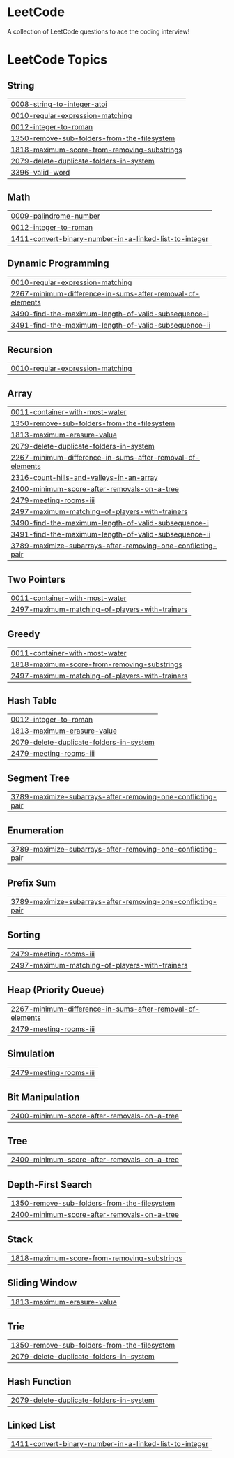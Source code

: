 # LeetCode
A collection of LeetCode questions to ace the coding interview!

<!---LeetCode Topics Start-->
# LeetCode Topics
## String
|  |
| ------- |
| [0008-string-to-integer-atoi](https://github.com/Hareesh1998/LeetCode/tree/master/0008-string-to-integer-atoi) |
| [0010-regular-expression-matching](https://github.com/Hareesh1998/LeetCode/tree/master/0010-regular-expression-matching) |
| [0012-integer-to-roman](https://github.com/Hareesh1998/LeetCode/tree/master/0012-integer-to-roman) |
| [1350-remove-sub-folders-from-the-filesystem](https://github.com/Hareesh1998/LeetCode/tree/master/1350-remove-sub-folders-from-the-filesystem) |
| [1818-maximum-score-from-removing-substrings](https://github.com/Hareesh1998/LeetCode/tree/master/1818-maximum-score-from-removing-substrings) |
| [2079-delete-duplicate-folders-in-system](https://github.com/Hareesh1998/LeetCode/tree/master/2079-delete-duplicate-folders-in-system) |
| [3396-valid-word](https://github.com/Hareesh1998/LeetCode/tree/master/3396-valid-word) |
## Math
|  |
| ------- |
| [0009-palindrome-number](https://github.com/Hareesh1998/LeetCode/tree/master/0009-palindrome-number) |
| [0012-integer-to-roman](https://github.com/Hareesh1998/LeetCode/tree/master/0012-integer-to-roman) |
| [1411-convert-binary-number-in-a-linked-list-to-integer](https://github.com/Hareesh1998/LeetCode/tree/master/1411-convert-binary-number-in-a-linked-list-to-integer) |
## Dynamic Programming
|  |
| ------- |
| [0010-regular-expression-matching](https://github.com/Hareesh1998/LeetCode/tree/master/0010-regular-expression-matching) |
| [2267-minimum-difference-in-sums-after-removal-of-elements](https://github.com/Hareesh1998/LeetCode/tree/master/2267-minimum-difference-in-sums-after-removal-of-elements) |
| [3490-find-the-maximum-length-of-valid-subsequence-i](https://github.com/Hareesh1998/LeetCode/tree/master/3490-find-the-maximum-length-of-valid-subsequence-i) |
| [3491-find-the-maximum-length-of-valid-subsequence-ii](https://github.com/Hareesh1998/LeetCode/tree/master/3491-find-the-maximum-length-of-valid-subsequence-ii) |
## Recursion
|  |
| ------- |
| [0010-regular-expression-matching](https://github.com/Hareesh1998/LeetCode/tree/master/0010-regular-expression-matching) |
## Array
|  |
| ------- |
| [0011-container-with-most-water](https://github.com/Hareesh1998/LeetCode/tree/master/0011-container-with-most-water) |
| [1350-remove-sub-folders-from-the-filesystem](https://github.com/Hareesh1998/LeetCode/tree/master/1350-remove-sub-folders-from-the-filesystem) |
| [1813-maximum-erasure-value](https://github.com/Hareesh1998/LeetCode/tree/master/1813-maximum-erasure-value) |
| [2079-delete-duplicate-folders-in-system](https://github.com/Hareesh1998/LeetCode/tree/master/2079-delete-duplicate-folders-in-system) |
| [2267-minimum-difference-in-sums-after-removal-of-elements](https://github.com/Hareesh1998/LeetCode/tree/master/2267-minimum-difference-in-sums-after-removal-of-elements) |
| [2316-count-hills-and-valleys-in-an-array](https://github.com/Hareesh1998/LeetCode/tree/master/2316-count-hills-and-valleys-in-an-array) |
| [2400-minimum-score-after-removals-on-a-tree](https://github.com/Hareesh1998/LeetCode/tree/master/2400-minimum-score-after-removals-on-a-tree) |
| [2479-meeting-rooms-iii](https://github.com/Hareesh1998/LeetCode/tree/master/2479-meeting-rooms-iii) |
| [2497-maximum-matching-of-players-with-trainers](https://github.com/Hareesh1998/LeetCode/tree/master/2497-maximum-matching-of-players-with-trainers) |
| [3490-find-the-maximum-length-of-valid-subsequence-i](https://github.com/Hareesh1998/LeetCode/tree/master/3490-find-the-maximum-length-of-valid-subsequence-i) |
| [3491-find-the-maximum-length-of-valid-subsequence-ii](https://github.com/Hareesh1998/LeetCode/tree/master/3491-find-the-maximum-length-of-valid-subsequence-ii) |
| [3789-maximize-subarrays-after-removing-one-conflicting-pair](https://github.com/Hareesh1998/LeetCode/tree/master/3789-maximize-subarrays-after-removing-one-conflicting-pair) |
## Two Pointers
|  |
| ------- |
| [0011-container-with-most-water](https://github.com/Hareesh1998/LeetCode/tree/master/0011-container-with-most-water) |
| [2497-maximum-matching-of-players-with-trainers](https://github.com/Hareesh1998/LeetCode/tree/master/2497-maximum-matching-of-players-with-trainers) |
## Greedy
|  |
| ------- |
| [0011-container-with-most-water](https://github.com/Hareesh1998/LeetCode/tree/master/0011-container-with-most-water) |
| [1818-maximum-score-from-removing-substrings](https://github.com/Hareesh1998/LeetCode/tree/master/1818-maximum-score-from-removing-substrings) |
| [2497-maximum-matching-of-players-with-trainers](https://github.com/Hareesh1998/LeetCode/tree/master/2497-maximum-matching-of-players-with-trainers) |
## Hash Table
|  |
| ------- |
| [0012-integer-to-roman](https://github.com/Hareesh1998/LeetCode/tree/master/0012-integer-to-roman) |
| [1813-maximum-erasure-value](https://github.com/Hareesh1998/LeetCode/tree/master/1813-maximum-erasure-value) |
| [2079-delete-duplicate-folders-in-system](https://github.com/Hareesh1998/LeetCode/tree/master/2079-delete-duplicate-folders-in-system) |
| [2479-meeting-rooms-iii](https://github.com/Hareesh1998/LeetCode/tree/master/2479-meeting-rooms-iii) |
## Segment Tree
|  |
| ------- |
| [3789-maximize-subarrays-after-removing-one-conflicting-pair](https://github.com/Hareesh1998/LeetCode/tree/master/3789-maximize-subarrays-after-removing-one-conflicting-pair) |
## Enumeration
|  |
| ------- |
| [3789-maximize-subarrays-after-removing-one-conflicting-pair](https://github.com/Hareesh1998/LeetCode/tree/master/3789-maximize-subarrays-after-removing-one-conflicting-pair) |
## Prefix Sum
|  |
| ------- |
| [3789-maximize-subarrays-after-removing-one-conflicting-pair](https://github.com/Hareesh1998/LeetCode/tree/master/3789-maximize-subarrays-after-removing-one-conflicting-pair) |
## Sorting
|  |
| ------- |
| [2479-meeting-rooms-iii](https://github.com/Hareesh1998/LeetCode/tree/master/2479-meeting-rooms-iii) |
| [2497-maximum-matching-of-players-with-trainers](https://github.com/Hareesh1998/LeetCode/tree/master/2497-maximum-matching-of-players-with-trainers) |
## Heap (Priority Queue)
|  |
| ------- |
| [2267-minimum-difference-in-sums-after-removal-of-elements](https://github.com/Hareesh1998/LeetCode/tree/master/2267-minimum-difference-in-sums-after-removal-of-elements) |
| [2479-meeting-rooms-iii](https://github.com/Hareesh1998/LeetCode/tree/master/2479-meeting-rooms-iii) |
## Simulation
|  |
| ------- |
| [2479-meeting-rooms-iii](https://github.com/Hareesh1998/LeetCode/tree/master/2479-meeting-rooms-iii) |
## Bit Manipulation
|  |
| ------- |
| [2400-minimum-score-after-removals-on-a-tree](https://github.com/Hareesh1998/LeetCode/tree/master/2400-minimum-score-after-removals-on-a-tree) |
## Tree
|  |
| ------- |
| [2400-minimum-score-after-removals-on-a-tree](https://github.com/Hareesh1998/LeetCode/tree/master/2400-minimum-score-after-removals-on-a-tree) |
## Depth-First Search
|  |
| ------- |
| [1350-remove-sub-folders-from-the-filesystem](https://github.com/Hareesh1998/LeetCode/tree/master/1350-remove-sub-folders-from-the-filesystem) |
| [2400-minimum-score-after-removals-on-a-tree](https://github.com/Hareesh1998/LeetCode/tree/master/2400-minimum-score-after-removals-on-a-tree) |
## Stack
|  |
| ------- |
| [1818-maximum-score-from-removing-substrings](https://github.com/Hareesh1998/LeetCode/tree/master/1818-maximum-score-from-removing-substrings) |
## Sliding Window
|  |
| ------- |
| [1813-maximum-erasure-value](https://github.com/Hareesh1998/LeetCode/tree/master/1813-maximum-erasure-value) |
## Trie
|  |
| ------- |
| [1350-remove-sub-folders-from-the-filesystem](https://github.com/Hareesh1998/LeetCode/tree/master/1350-remove-sub-folders-from-the-filesystem) |
| [2079-delete-duplicate-folders-in-system](https://github.com/Hareesh1998/LeetCode/tree/master/2079-delete-duplicate-folders-in-system) |
## Hash Function
|  |
| ------- |
| [2079-delete-duplicate-folders-in-system](https://github.com/Hareesh1998/LeetCode/tree/master/2079-delete-duplicate-folders-in-system) |
## Linked List
|  |
| ------- |
| [1411-convert-binary-number-in-a-linked-list-to-integer](https://github.com/Hareesh1998/LeetCode/tree/master/1411-convert-binary-number-in-a-linked-list-to-integer) |
<!---LeetCode Topics End-->